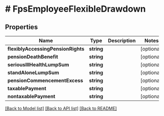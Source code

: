 # # FpsEmployeeFlexibleDrawdown

## Properties

Name | Type | Description | Notes
------------ | ------------- | ------------- | -------------
**flexiblyAccessingPensionRights** | **string** |  | [optional]
**pensionDeathBenefit** | **string** |  | [optional]
**seriousIllHealthLumpSum** | **string** |  | [optional]
**standAloneLumpSum** | **string** |  | [optional]
**pensionCommencementExcess** | **string** |  | [optional]
**taxablePayment** | **string** |  | [optional]
**nontaxablePayment** | **string** |  | [optional]

[[Back to Model list]](../../README.md#models) [[Back to API list]](../../README.md#endpoints) [[Back to README]](../../README.md)
